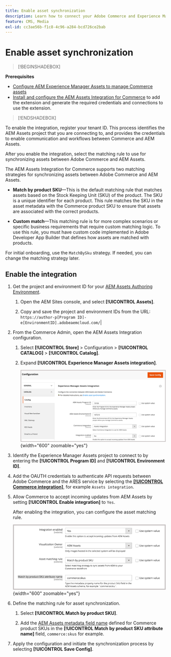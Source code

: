 ```yaml
---
title: Enable asset synchronization
description: Learn how to connect your Adobe Commerce and Experience Manager Assets projects to enable asset synchronization between these two systems.
feature: CMS, Media
exl-id: cc3ae56b-f1c8-4c96-a284-bcd726ce2bab
---
```

# Enable asset synchronization

>[!BEGINSHADEBOX]

**Prerequisites**

- [Configure AEM Experience Manager Assets to manage Commerce assets](#aem-assets-configure-aem)
- [Install and configure the AEM Assets Integration for Commerce](#aem-assets-configure-commerce.md) to add the extension and generate the required credentials and connections to use the extension.

>[!ENDSHADEBOX]

To enable the integration, register your tenant ID. This process identifies the AEM Assets project that you are connecting to, and provides the credentials to enable communication and workflows between Commerce and AEM Assets.

After you enable the integration, select the matching rule to use for synchronizing assets between Adobe Commerce and AEM Assets.

The AEM Assets Integration for Commerce supports two matching strategies for synchronizing assets between Adobe Commerce and AEM Assets.

- **Match by product SKU**—This is the default matching rule that matches assets based on the Stock Keeping Unit (SKU) of the product. The SKU is a unique identifier for each product. This rule matches the SKU in the asset metadata with the Commerce product SKU to ensure that assets are associated with the correct products.

- **Custom match**—This matching rule is for more complex scenarios or specific business requirements that require custom matching logic. To use this rule, you must have custom code implemented in Adobe Developer App Builder that defines how assets are matched with products.

For initial onboarding, use the `MatchBySku` strategy. If needed, you can change the matching strategy later.

## Enable the integration

1. Get the project and environment ID for your [AEM Assets Authoring Environment](https://experienceleague.adobe.com/en/docs/experience-manager-cloud-service/content/sites/authoring/quick-start).

   1. Open the AEM Sites console, and select **[!UICONTROL Assets]**.

   1. Copy and save the project and environment IDs from the URL:<br>`https://author-p[Program ID]-e[EnvironmentID].adobeaemcloud.com/`|

1. From the Commerce Admin, open the AEM Assets Integration configuration.

   1. Select **[!UICONTROL Store]** > Configuration > **[!UICONTROL CATALOG]** > **[!UICONTROL Catalog]**.

   1. Expand **[!UICONTROL Experience Manager Assets integration]**.

      ![AEM Assets Integration enable the integration](assets/aem-assets-integration-enable-config.png){width="600" zoomable="yes"}

1. Identify the Experience Manager Assets project to connect to by entering the **[!UICONTROL Program ID]** and **[!UICONTROL Environment ID]**.

1. Add the OAUTH credentials to authenticate API requests between Adobe Commerce and the ARES service by selecting the **[[!UICONTROL Commerce integration]](aem-assets-configure-commerce.md#add-the-integration-to-the-commerce-environment)**, for example `Assets integration`.

1. Allow Commerce to accept incoming updates from AEM Assets by setting **[!UICONTROL Enable integration]** to `Yes`.

   After enabling the integration, you can configure the asset matching rule.

   ![AEM Assets Integration select asset match rule](assets/aem-assets-config-matching-rule.png){width="600" zoomable="yes"}

1. Define the matching rule for asset synchronization.

   1. Select **[!UICONTROL Match by product SKU]**.

   1. Add the [AEM Assets metadata field name](aem-assets-configure-aem.md#configure-metadata) defined for Commerce product SKUs in the **[!UICONTROL Match by product SKU attribute name]** field, `commerce:skus` for example.

1. Apply the configuration and initiate the synchronization process by selecting **[!UICONTROL Save Config]**.
